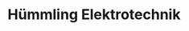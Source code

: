 ---
title: "Hümmling Elektrotechnik"
url: /cloppenburg/huemmling-elektrotechnik/
shop: Raumausstattung
---